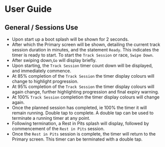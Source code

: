 # User Guide

## General / Sessions Use
* Upon start up a boot splash will be shown for 2 seconds.
* After which the Primary screen will be shown, detailing the current track session duration in minutes, and the statement ``Ready``.  This indicates the timer is ready to start.  To start the ``Track Session`` or race, ``Swipe Down``.
* After swiping down,``Go`` will display briefly.
* Upon starting, the ``Track Session`` timer count down will be displayed, and immediately commence.
* At 85% completion of the ``Track Session`` the timer display colours will change to highlight progression.
* At 95% completion of the ``Track Session`` the timer display colours will again change, further highlighting progression and final expiry warning.
* At 100% ``Track Session`` completion the timer display colours will change again.
* Once the planned session has completed, ie 100% the timer it will remain running.  Double tap to complete.  A double tap can be used to terminate a running timer at any point.
* Following termination, a Rest in Pits splash will display, followed by commencement of the ``Rest in Pits`` session.
* Once the ``Rest in Pits`` session is complete, the timer will return to the Primary screen.  This timer can be terminated with a double tap.
